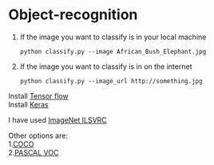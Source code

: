 # Object-recognition
1. If the image you want to classify is in your local machine

    `python classify.py --image African_Bush_Elephant.jpg`
2. If the image you want to classify is in on the internet
  
    `python classify.py --image_url http://something.jpg`
    
Install [Tensor flow](https://www.tensorflow.org/install/)</br>
Install [Keras](https://keras.io/#installation)</br>

I have used [ImageNet ILSVRC](http://www.image-net.org/challenges/LSVRC/)

Other options are:</br>
1.[COCO](http://mscoco.org/dataset/#detections-challenge2016)</br>
2.[PASCAL VOC](http://host.robots.ox.ac.uk/pascal/VOC/)</br>
